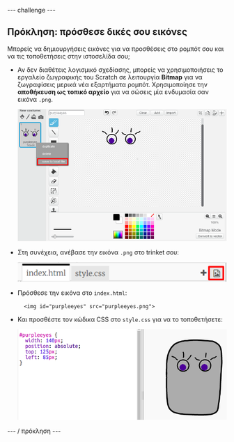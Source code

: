 \--- challenge \---

## Πρόκληση: πρόσθεσε δικές σου εικόνες

Μπορείς να δημιουργήσεις εικόνες για να προσθέσεις στο ρομπότ σου και να τις τοποθετήσεις στην ιστοσελίδα σου;

+ Αν δεν διαθέτεις λογισμικό σχεδίασης, μπορείς να χρησιμοποιήσεις το εργαλείο ζωγραφικής του Scratch σε λειτουργία **Bitmap** για να ζωγραφίσεις μερικά νέα εξαρτήματα ρομπότ. Χρησιμοποίησε την **αποθήκευση ως τοπικό αρχείο** για να σώσεις μία ενδυμασία σαν εικόνα `.png`.
    
    ![screenshot](images/robot-scratch-paint.png)

+ Στη συνέχεια, ανέβασε την εικόνα `.png` στο trinket σου:
    
    ![screenshot](images/robot-image-add.png)

+ Πρόσθεσε την εικόνα στο `index.html`:
    
        <img id="purpleeyes" src="purpleeyes.png">
        

+ Και προσθέστε τον κώδικα CSS στο `style.css` για να το τοποθετήσετε:
    
    ![screenshot](images/robot-use-purple-eyes.png)

\--- / πρόκληση \---